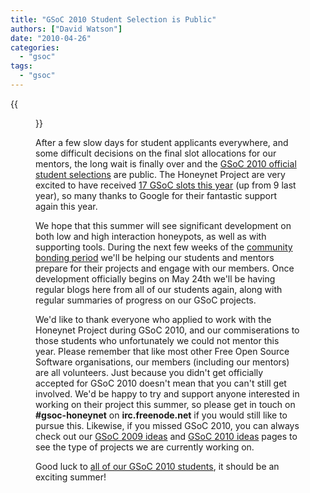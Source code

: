 ```yaml
---
title: "GSoC 2010 Student Selection is Public"
authors: ["David Watson"]
date: "2010-04-26"
categories: 
  - "gsoc"
tags: 
  - "gsoc"
---
```

{{<figure src="images/banner.png" alt="Banner" width="50%">}}

After a few slow days for student applicants everywhere, and some difficult decisions on the final slot allocations for our mentors, the long wait is finally over and the [GSoC 2010 official student selections](http://socghop.appspot.com/gsoc/program/list_projects/google/gsoc2010) are public. The Honeynet Project are very excited to have received [17 GSoC slots this year](http://socghop.appspot.com/gsoc/org/home/google/gsoc2010/honeynet) (up from 9 last year), so many thanks to Google for their fantastic support again this year.  

We hope that this summer will see significant development on both low and high interaction honeypots, as well as with supporting tools. During the next few weeks of the [community bonding period](http://socghop.appspot.com/document/show/gsoc_program/google/gsoc2010/timeline) we'll be helping our students and mentors prepare for their projects and engage with our members. Once development officially begins on May 24th we'll be having regular blogs here from all of our students again, along with regular summaries of progress on our GSoC projects.  

We'd like to thank everyone who applied to work with the Honeynet Project during GSoC 2010, and our commiserations to those students who unfortunately we could not mentor this year. Please remember that like most other Free Open Source Software organisations, our members (including our mentors) are all volunteers. Just because you didn't get officially accepted for GSoC 2010 doesn't mean that you can't still get involved. We'd be happy to try and support anyone interested in working on their project this summer, so please get in touch on **#gsoc-honeynet** on **irc.freenode.net** if you would still like to pursue this. Likewise, if you missed GSoC 2010, you can always check out our [GSoC 2009 ideas](/gsoc2009/ideas) and [GSoC 2010 ideas](/gsoc/ideas) pages to see the type of projects we are currently working on.  

Good luck to [all of our GSoC 2010 students](http://socghop.appspot.com/gsoc/org/home/google/gsoc2010/honeynet), it should be an exciting summer!
